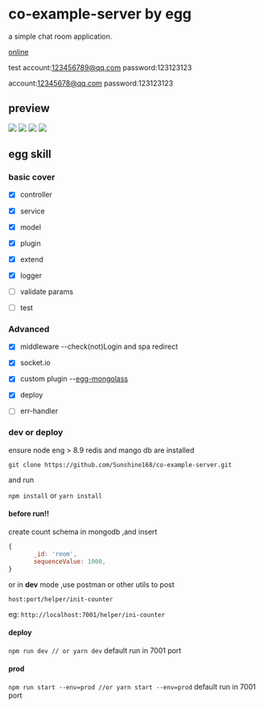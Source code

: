 # co-example-server by egg

a simple chat room application.

[online](http://139.199.152.83:7001/) 

test 
account:123456789@qq.com password:123123123

account:12345678@qq.com password:123123123



## preview

![](http://orscxqn8h.bkt.clouddn.com/18-3-11/57831346.jpg)
![](http://orscxqn8h.bkt.clouddn.com/18-3-12/38365908.jpg)
![](http://orscxqn8h.bkt.clouddn.com/18-3-11/90578656.jpg)
![](http://orscxqn8h.bkt.clouddn.com/18-3-11/18045408.jpg)


## egg skill
### basic cover

* [x] controller
* [x] service
* [x] model
* [x] plugin
* [x] extend
* [x] logger 
* [ ] validate params
* [ ] test


###  Advanced

* [x] middleware --check(not)Login and spa redirect
* [x] socket.io
* [x] custom plugin --[egg-mongolass](https://github.com/Sunshine168/egg-mongolass)
* [x] deploy
* [ ] err-handler


### dev or deploy 

ensure node eng > 8.9
redis and mango db  are installed

```git clone https://github.com/Sunshine168/co-example-server.git```

and run

```npm install``` or ```yarn install```

#### **before run!!**
 create count  schema in mongodb ,and insert 
 
 ```js
 {
        _id: 'room',
        sequenceValue: 1000,
 }
 ```   
 
 or in **dev** mode ,use postman or other utils to post
 
 ```host:port/helper/init-counter```
 
 eg: ```http://localhost:7001/helper/ini-counter```

#### deploy

```npm run dev // or yarn dev``` default run in 7001 port

#### prod

``` npm run start --env=prod //or yarn start --env=prod ``` default run in 7001 port



